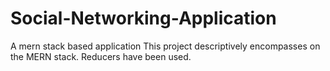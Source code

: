 # Social-Networking-Application
A mern stack based application
This project descriptively encompasses on the MERN stack. Reducers have been used.
